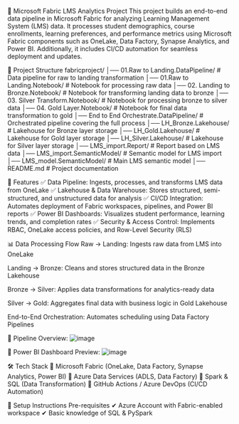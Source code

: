 📌 Microsoft Fabric LMS Analytics Project
This project builds an end-to-end data pipeline in Microsoft Fabric for analyzing Learning Management System (LMS) data. It processes student demographics, course enrollments, learning preferences, and performance metrics using Microsoft Fabric components such as OneLake, Data Factory, Synapse Analytics, and Power BI. Additionally, it includes CI/CD automation for seamless deployment and updates.

📂 Project Structure
fabricproject/
│── 01.Raw to Landing.DataPipeline/       # Data pipeline for raw to landing transformation
│── 01.Raw to Landing.Notebook/           # Notebook for processing raw data
│── 02. Landing to Bronze.Notebook/       # Notebook for transforming landing data to bronze
│── 03. Silver Transform.Notebook/        # Notebook for processing bronze to silver data
│── 04. Gold Layer.Notebook/              # Notebook for final data transformation to gold
│── End to End Orchestrate.DataPipeline/  # Orchestrated pipeline covering the full process
│── LH_Bronze.Lakehouse/                  # Lakehouse for Bronze layer storage
│── LH_Gold.Lakehouse/                     # Lakehouse for Gold layer storage
│── LH_Silver.Lakehouse/                   # Lakehouse for Silver layer storage
│── LMS_import.Report/                     # Report based on LMS data
│── LMS_import.SemanticModel/              # Semantic model for LMS import
│── LMS_model.SemanticModel/               # Main LMS semantic model
│── README.md                              # Project documentation

🚀 Features
✅ Data Pipeline: Ingests, processes, and transforms LMS data from OneLake
✅ Lakehouse & Data Warehouse: Stores structured, semi-structured, and unstructured data for analysis
✅ CI/CD Integration: Automates deployment of Fabric workspaces, pipelines, and Power BI reports
✅ Power BI Dashboards: Visualizes student performance, learning trends, and completion rates
✅ Security & Access Control: Implements RBAC, OneLake access policies, and Row-Level Security (RLS)

📊 Data Processing Flow
Raw → Landing: Ingests raw data from LMS into OneLake

Landing → Bronze: Cleans and stores structured data in the Bronze Lakehouse

Bronze → Silver: Applies data transformations for analytics-ready data

Silver → Gold: Aggregates final data with business logic in Gold Lakehouse

End-to-End Orchestration: Automates scheduling using Data Factory Pipelines

📌 Pipeline Overview:
![image](https://github.com/user-attachments/assets/db9ea491-4550-4d92-88f1-82b3ded81937)

📌 Power BI Dashboard Preview:
![image](https://github.com/user-attachments/assets/56a9630a-3c35-41f2-9da8-74ffab2351e0)

🛠️ Tech Stack
🔹 Microsoft Fabric (OneLake, Data Factory, Synapse Analytics, Power BI)
🔹 Azure Data Services (ADLS, Data Factory)
🔹 Spark & SQL (Data Transformation)
🔹 GitHub Actions / Azure DevOps (CI/CD Automation)

🔧 Setup Instructions
Pre-requisites
✔ Azure Account with Fabric-enabled workspace
✔ Basic knowledge of SQL & PySpark
